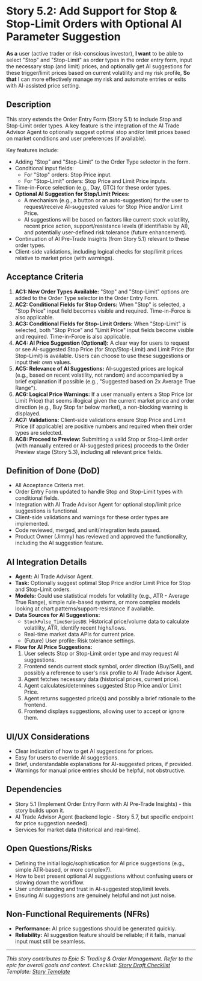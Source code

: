 <!--
Epic: Trading & Order Management
Epic Link: [Epic 5: Trading & Order Management](../epic-5.md)
Story ID: 5.2
Story Title: Add Support for Stop & Stop-Limit Orders with Optional AI Parameter Suggestion
Persona: User (Active Trader, Risk-Conscious Investor)
Reporter: Jimmy (Product Owner)
Assignee: TBD (Development Team / AI Specialist)
Status: To Do
Estimate: TBD (e.g., 5 Story Points)
Sprint: TBD
Release: TBD
-->

# Story 5.2: Add Support for Stop & Stop-Limit Orders with Optional AI Parameter Suggestion

**As a** user (active trader or risk-conscious investor),
**I want** to be able to select "Stop" and "Stop-Limit" as order types in the order entry form, input the necessary stop (and limit) prices, and optionally get AI suggestions for these trigger/limit prices based on current volatility and my risk profile,
**So that** I can more effectively manage my risk and automate entries or exits with AI-assisted price setting.

## Description
This story extends the Order Entry Form (Story 5.1) to include Stop and Stop-Limit order types. A key feature is the integration of the AI Trade Advisor Agent to optionally suggest optimal stop and/or limit prices based on market conditions and user preferences (if available).

Key features include:
-   Adding "Stop" and "Stop-Limit" to the Order Type selector in the form.
-   Conditional input fields:
    -   For "Stop" orders: Stop Price input.
    -   For "Stop-Limit" orders: Stop Price and Limit Price inputs.
-   Time-in-Force selection (e.g., Day, GTC) for these order types.
-   **Optional AI Suggestion for Stop/Limit Prices:**
    -   A mechanism (e.g., a button or an auto-suggestion) for the user to request/receive AI-suggested values for Stop Price and/or Limit Price.
    -   AI suggestions will be based on factors like current stock volatility, recent price action, support/resistance levels (if identifiable by AI), and potentially user-defined risk tolerance (future enhancement).
-   Continuation of AI Pre-Trade Insights (from Story 5.1) relevant to these order types.
-   Client-side validations, including logical checks for stop/limit prices relative to market price (with warnings).

## Acceptance Criteria

1.  **AC1: New Order Types Available:** "Stop" and "Stop-Limit" options are added to the Order Type selector in the Order Entry Form.
2.  **AC2: Conditional Fields for Stop Orders:** When "Stop" is selected, a "Stop Price" input field becomes visible and required. Time-in-Force is also applicable.
3.  **AC3: Conditional Fields for Stop-Limit Orders:** When "Stop-Limit" is selected, both "Stop Price" and "Limit Price" input fields become visible and required. Time-in-Force is also applicable.
4.  **AC4: AI Price Suggestion (Optional):** A clear way for users to request or see AI-suggested Stop Price (for Stop/Stop-Limit) and Limit Price (for Stop-Limit) is available. Users can choose to use these suggestions or input their own values.
5.  **AC5: Relevance of AI Suggestions:** AI-suggested prices are logical (e.g., based on recent volatility, not random) and accompanied by a brief explanation if possible (e.g., "Suggested based on 2x Average True Range").
6.  **AC6: Logical Price Warnings:** If a user manually enters a Stop Price (or Limit Price) that seems illogical given the current market price and order direction (e.g., Buy Stop far below market), a non-blocking warning is displayed.
7.  **AC7: Validations:** Client-side validations ensure Stop Price and Limit Price (if applicable) are positive numbers and required when their order types are selected.
8.  **AC8: Proceed to Preview:** Submitting a valid Stop or Stop-Limit order (with manually entered or AI-suggested prices) proceeds to the Order Preview stage (Story 5.3), including all relevant price fields.

## Definition of Done (DoD)

-   All Acceptance Criteria met.
-   Order Entry Form updated to handle Stop and Stop-Limit types with conditional fields.
-   Integration with AI Trade Advisor Agent for optional stop/limit price suggestions is functional.
-   Client-side validations and warnings for these order types are implemented.
-   Code reviewed, merged, and unit/integration tests passed.
-   Product Owner (Jimmy) has reviewed and approved the functionality, including the AI suggestion feature.

## AI Integration Details

-   **Agent:** AI Trade Advisor Agent.
-   **Task:** Optionally suggest optimal Stop Price and/or Limit Price for Stop and Stop-Limit orders.
-   **Models:** Could use statistical models for volatility (e.g., ATR - Average True Range), simple rule-based systems, or more complex models looking at chart patterns/support-resistance if available.
-   **Data Sources for AI Suggestions:**
    -   `StockPulse_TimeSeriesDB`: Historical price/volume data to calculate volatility, ATR, identify recent highs/lows.
    -   Real-time market data APIs for current price.
    -   (Future) User profile: Risk tolerance settings.
-   **Flow for AI Price Suggestions:**
    1.  User selects Stop or Stop-Limit order type and may request AI suggestions.
    2.  Frontend sends current stock symbol, order direction (Buy/Sell), and possibly a reference to user's risk profile to AI Trade Advisor Agent.
    3.  Agent fetches necessary data (historical prices, current price).
    4.  Agent calculates/determines suggested Stop Price and/or Limit Price.
    5.  Agent returns suggested price(s) and possibly a brief rationale to the frontend.
    6.  Frontend displays suggestions, allowing user to accept or ignore them.

## UI/UX Considerations

-   Clear indication of how to get AI suggestions for prices.
-   Easy for users to override AI suggestions.
-   Brief, understandable explanations for AI-suggested prices, if provided.
-   Warnings for manual price entries should be helpful, not obstructive.

## Dependencies

-   Story 5.1 (Implement Order Entry Form with AI Pre-Trade Insights) - this story builds upon it.
-   AI Trade Advisor Agent (backend logic - Story 5.7, but specific endpoint for price suggestion needed).
-   Services for market data (historical and real-time).

## Open Questions/Risks

-   Defining the initial logic/sophistication for AI price suggestions (e.g., simple ATR-based, or more complex?).
-   How to best present optional AI suggestions without confusing users or slowing down the workflow.
-   User understanding and trust in AI-suggested stop/limit levels.
-   Ensuring AI suggestions are genuinely helpful and not just noise.

## Non-Functional Requirements (NFRs)

-   **Performance:** AI price suggestions should be generated quickly.
-   **Reliability:** AI suggestion feature should be reliable; if it fails, manual input must still be seamless.

---
*This story contributes to Epic 5: Trading & Order Management. Refer to the epic for overall goals and context.*
*Checklist: [Story Draft Checklist](../../../bmad-agent/checklists/story-draft-checklist.md)*
*Template: [Story Template](../../../bmad-agent/templates/story-tmpl.md)* 